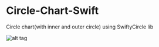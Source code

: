 # Circle-Chart-Swift
Circle chart(with inner and outer circle) using SwiftyCircle lib

![alt tag](http://sinasgames.com/extra/uploads/image41.png)
